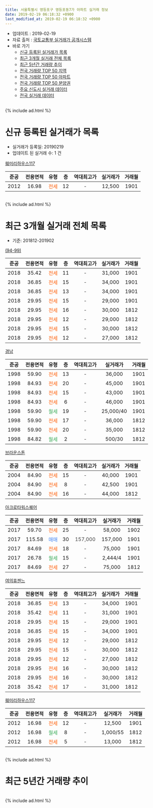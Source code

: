 ```yaml
---
title: 서울특별시 영등포구 영등포동7가 아파트 실거래 정보
date: 2019-02-19 06:18:32 +0900
last_modified_at: 2019-02-19 06:18:32 +0900
---
```


* 업데이트 : 2019-02-19
* 자료 출처 : [국토교통부 실거래가 공개시스템](http://rt.molit.go.kr)
* 바로 가기
    * [신규 등록된 실거래가 목록](#신규-등록된-실거래가-목록)
    * [최근 3개월 실거래 전체 목록](#최근-3개월-실거래-전체-목록)
    * [최근 5년간 거래량 추이](#최근-5년간-거래량-추이)
    * [전국 거래량 TOP 50 지역](https://inasie.github.io/apt-trade-info/최근-3개월-전국에서-가장-거래가-많이-발생한-지역)
    * [전국 거래량 TOP 50 아파트](https://inasie.github.io/apt-trade-info/최근-3개월-전국에서-가장-거래가-많이-발생한-아파트)
    * [전국 거래량 TOP 50 분양권](https://inasie.github.io/apt-trade-info/최근-3개월-전국에서-가장-거래가-많이-발생한-분양권)
    * [주요 신도시 실거래 데이터](https://inasie.github.io/apt-trade-info/주요-신도시)
    * [전국 실거래 데이터](https://inasie.github.io/apt-trade-info/전국)
<br>
{% include ad.html %}
<br>

# 신규 등록된 실거래가 목록
* 실거래가 등록일: 20190219
* 업데이트 된 실거래 수: 1 건


[훼미리하우스117](https://search.naver.com/search.naver?query=%EC%84%9C%EC%9A%B8%ED%8A%B9%EB%B3%84%EC%8B%9C+%EC%98%81%EB%93%B1%ED%8F%AC%EA%B5%AC+%EC%98%81%EB%93%B1%ED%8F%AC%EB%8F%997%EA%B0%80+%ED%9B%BC%EB%AF%B8%EB%A6%AC%ED%95%98%EC%9A%B0%EC%8A%A4117)

|준공|전용면적|유형|층|역대최고가|실거래가|거래월|
|:---:|:---:|:---:|:---:|:---:|:---:|:---:|
|2012|16.98|<span style="color:#ff5a00">전세</span>|12|<span style="color:#444444">-</span>|12,500|1901|


<br>
{% include ad.html %}
<br>

# 최근 3개월 실거래 전체 목록
* 기준: 201812-201902


[(94-99)](https://search.naver.com/search.naver?query=%EC%84%9C%EC%9A%B8%ED%8A%B9%EB%B3%84%EC%8B%9C+%EC%98%81%EB%93%B1%ED%8F%AC%EA%B5%AC+%EC%98%81%EB%93%B1%ED%8F%AC%EB%8F%997%EA%B0%80+%2894-99%29)

|준공|전용면적|유형|층|역대최고가|실거래가|거래월|
|:---:|:---:|:---:|:---:|:---:|:---:|:---:|
|2018|35.42|<span style="color:#ff5a00">전세</span>|11|<span style="color:#444444">-</span>|31,000|1901|
|2018|36.85|<span style="color:#ff5a00">전세</span>|15|<span style="color:#444444">-</span>|34,000|1901|
|2018|36.85|<span style="color:#ff5a00">전세</span>|13|<span style="color:#444444">-</span>|34,000|1901|
|2018|29.95|<span style="color:#ff5a00">전세</span>|15|<span style="color:#444444">-</span>|29,000|1901|
|2018|29.95|<span style="color:#ff5a00">전세</span>|16|<span style="color:#444444">-</span>|30,000|1812|
|2018|29.95|<span style="color:#ff5a00">전세</span>|12|<span style="color:#444444">-</span>|29,000|1812|
|2018|29.95|<span style="color:#ff5a00">전세</span>|15|<span style="color:#444444">-</span>|30,000|1812|
|2018|29.95|<span style="color:#ff5a00">전세</span>|12|<span style="color:#444444">-</span>|27,000|1812|

[경남](https://search.naver.com/search.naver?query=%EC%84%9C%EC%9A%B8%ED%8A%B9%EB%B3%84%EC%8B%9C+%EC%98%81%EB%93%B1%ED%8F%AC%EA%B5%AC+%EC%98%81%EB%93%B1%ED%8F%AC%EB%8F%997%EA%B0%80+%EA%B2%BD%EB%82%A8)

|준공|전용면적|유형|층|역대최고가|실거래가|거래월|
|:---:|:---:|:---:|:---:|:---:|:---:|:---:|
|1998|59.90|<span style="color:#ff5a00">전세</span>|13|<span style="color:#444444">-</span>|36,000|1901|
|1998|84.93|<span style="color:#ff5a00">전세</span>|20|<span style="color:#444444">-</span>|45,000|1901|
|1998|84.93|<span style="color:#ff5a00">전세</span>|15|<span style="color:#444444">-</span>|43,000|1901|
|1998|84.93|<span style="color:#ff5a00">전세</span>|6|<span style="color:#444444">-</span>|46,000|1901|
|1998|59.90|<span style="color:#34a853">월세</span>|19|<span style="color:#444444">-</span>|25,000/40|1901|
|1998|59.90|<span style="color:#ff5a00">전세</span>|17|<span style="color:#444444">-</span>|36,000|1812|
|1998|59.90|<span style="color:#ff5a00">전세</span>|20|<span style="color:#444444">-</span>|35,000|1812|
|1998|84.82|<span style="color:#34a853">월세</span>|2|<span style="color:#444444">-</span>|500/30|1812|

[브라운스톤](https://search.naver.com/search.naver?query=%EC%84%9C%EC%9A%B8%ED%8A%B9%EB%B3%84%EC%8B%9C+%EC%98%81%EB%93%B1%ED%8F%AC%EA%B5%AC+%EC%98%81%EB%93%B1%ED%8F%AC%EB%8F%997%EA%B0%80+%EB%B8%8C%EB%9D%BC%EC%9A%B4%EC%8A%A4%ED%86%A4)

|준공|전용면적|유형|층|역대최고가|실거래가|거래월|
|:---:|:---:|:---:|:---:|:---:|:---:|:---:|
|2004|84.90|<span style="color:#ff5a00">전세</span>|15|<span style="color:#444444">-</span>|40,000|1901|
|2004|84.90|<span style="color:#ff5a00">전세</span>|8|<span style="color:#444444">-</span>|42,500|1901|
|2004|84.90|<span style="color:#ff5a00">전세</span>|16|<span style="color:#444444">-</span>|44,000|1812|

[아크로타워스퀘어](https://search.naver.com/search.naver?query=%EC%84%9C%EC%9A%B8%ED%8A%B9%EB%B3%84%EC%8B%9C+%EC%98%81%EB%93%B1%ED%8F%AC%EA%B5%AC+%EC%98%81%EB%93%B1%ED%8F%AC%EB%8F%997%EA%B0%80+%EC%95%84%ED%81%AC%EB%A1%9C%ED%83%80%EC%9B%8C%EC%8A%A4%ED%80%98%EC%96%B4)

|준공|전용면적|유형|층|역대최고가|실거래가|거래월|
|:---:|:---:|:---:|:---:|:---:|:---:|:---:|
|2017|59.70|<span style="color:#ff5a00">전세</span>|25|<span style="color:#444444">-</span>|58,000|1902|
|2017|115.58|<span style="color:#4285f3">매매</span>|30|<span style="color:#444444">157,000</span>|157,000|1901|
|2017|84.69|<span style="color:#ff5a00">전세</span>|18|<span style="color:#444444">-</span>|75,000|1901|
|2017|26.78|<span style="color:#34a853">월세</span>|15|<span style="color:#444444">-</span>|2,444/4|1901|
|2017|84.69|<span style="color:#ff5a00">전세</span>|27|<span style="color:#444444">-</span>|75,000|1812|

[여의휴젠느](https://search.naver.com/search.naver?query=%EC%84%9C%EC%9A%B8%ED%8A%B9%EB%B3%84%EC%8B%9C+%EC%98%81%EB%93%B1%ED%8F%AC%EA%B5%AC+%EC%98%81%EB%93%B1%ED%8F%AC%EB%8F%997%EA%B0%80+%EC%97%AC%EC%9D%98%ED%9C%B4%EC%A0%A0%EB%8A%90)

|준공|전용면적|유형|층|역대최고가|실거래가|거래월|
|:---:|:---:|:---:|:---:|:---:|:---:|:---:|
|2018|36.85|<span style="color:#ff5a00">전세</span>|13|<span style="color:#444444">-</span>|34,000|1901|
|2018|35.42|<span style="color:#ff5a00">전세</span>|11|<span style="color:#444444">-</span>|31,000|1901|
|2018|29.95|<span style="color:#ff5a00">전세</span>|15|<span style="color:#444444">-</span>|29,000|1901|
|2018|36.85|<span style="color:#ff5a00">전세</span>|15|<span style="color:#444444">-</span>|34,000|1901|
|2018|29.95|<span style="color:#ff5a00">전세</span>|12|<span style="color:#444444">-</span>|29,000|1812|
|2018|29.95|<span style="color:#ff5a00">전세</span>|15|<span style="color:#444444">-</span>|30,000|1812|
|2018|29.95|<span style="color:#ff5a00">전세</span>|12|<span style="color:#444444">-</span>|27,000|1812|
|2018|29.95|<span style="color:#ff5a00">전세</span>|16|<span style="color:#444444">-</span>|30,000|1812|
|2018|29.95|<span style="color:#ff5a00">전세</span>|16|<span style="color:#444444">-</span>|30,000|1812|
|2018|35.42|<span style="color:#ff5a00">전세</span>|17|<span style="color:#444444">-</span>|31,000|1812|

[훼미리하우스117](https://search.naver.com/search.naver?query=%EC%84%9C%EC%9A%B8%ED%8A%B9%EB%B3%84%EC%8B%9C+%EC%98%81%EB%93%B1%ED%8F%AC%EA%B5%AC+%EC%98%81%EB%93%B1%ED%8F%AC%EB%8F%997%EA%B0%80+%ED%9B%BC%EB%AF%B8%EB%A6%AC%ED%95%98%EC%9A%B0%EC%8A%A4117)

|준공|전용면적|유형|층|역대최고가|실거래가|거래월|
|:---:|:---:|:---:|:---:|:---:|:---:|:---:|
|2012|16.98|<span style="color:#ff5a00">전세</span>|12|<span style="color:#444444">-</span>|12,500|1901|
|2012|16.98|<span style="color:#34a853">월세</span>|8|<span style="color:#444444">-</span>|1,000/55|1812|
|2012|16.98|<span style="color:#ff5a00">전세</span>|5|<span style="color:#444444">-</span>|13,000|1812|


<br>
{% include ad.html %}
<br>

# 최근 5년간 거래량 추이


<div style="width:100%;">
    <canvas id="deal_progress" height="200"></canvas>
</div>

<script>
new Chart(document.getElementById("deal_progress"), {
    type: 'line',
    data: {
        labels: ['201402','201403','201404','201405','201406','201407','201408','201409','201410','201411','201412','201501','201502','201503','201504','201505','201506','201507','201508','201509','201510','201511','201512','201601','201602','201603','201604','201605','201606','201607','201608','201609','201610','201611','201612','201701','201702','201703','201704','201705','201706','201707','201708','201709','201710','201711','201712','201801','201802','201803','201804','201805','201806','201807','201808','201809','201810','201811','201812','201901','201902'],
        datasets: [{
            label: '매매',
            pointRadius: 1,
            data: [4, 5, 3, 2, 4, 2, 4, 3, 5, 4, 3, 5, 7, 7, 8, 15, 5, 6, 8, 7, 15, 4, 3, 1, 5, 6, 9, 5, 8, 5, 5, 6, 2, 7, 5, 1, 2, 5, 4, 7, 8, 12, 3, 4, 6, 6, 7, 4, 5, 7, 3, 10, 3, 3, 5, 8, 1, 3, 0, 1, 0],
            borderColor: "rgba(255, 201, 14, 1)",
            backgroundColor: "rgba(255, 201, 14, 0.5)",
            fill: false,
            lineTension: 0
        },{
            label: '전월세',
            pointRadius: 1,
            data: [6, 10, 8, 6, 18, 7, 8, 3, 8, 4, 11, 6, 15, 11, 6, 5, 9, 4, 10, 2, 8, 10, 6, 7, 6, 6, 6, 2, 9, 6, 4, 7, 12, 8, 7, 6, 9, 8, 8, 7, 5, 13, 31, 39, 43, 90, 39, 37, 22, 16, 18, 10, 10, 12, 20, 20, 7, 17, 17, 18, 1],
            borderColor: "rgba(0, 141, 185, 1)",
            backgroundColor: "rgba(0, 141, 185, 0.5)",
            fill: false,
            lineTension: 0
        }
        ]
    },
    options: {
        responsive: true,
        title: {
            display: false
        },
        tooltips: {
            mode: 'index',
            intersect: false
        },
        hover: {
            mode: 'nearest',
            intersect: true
        },
        scales: {
            xAxes: [{
                display: true,
                scaleLabel: {
                    display: true,
                    labelString: '년/월'
                }
            }],
            yAxes: [{
                display: true,
                ticks: {
                    suggestedMin: 0,
                },
                scaleLabel: {
                    display: true,
                    labelString: '실거래 수'
                }
            }]
        }
    }
});

</script>


<br>
{% include ad.html %}
<br>

